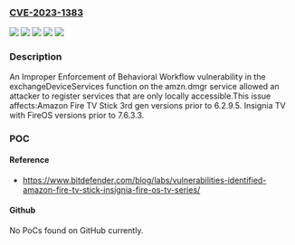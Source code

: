 ### [CVE-2023-1383](https://cve.mitre.org/cgi-bin/cvename.cgi?name=CVE-2023-1383)
![](https://img.shields.io/static/v1?label=Product&message=Fire%20TV%20Stick%203rd%20gen&color=blue)
![](https://img.shields.io/static/v1?label=Product&message=TV%20with%20FireOS%20&color=blue)
![](https://img.shields.io/static/v1?label=Version&message=6.2.9.4%20&color=brightgreen)
![](https://img.shields.io/static/v1?label=Version&message=7.6.3.2%20&color=brightgreen)
![](https://img.shields.io/static/v1?label=Vulnerability&message=CWE-841%3A%20Improper%20Enforcement%20of%20Behavioral%20Workflow&color=brightgreen)

### Description

An Improper Enforcement of Behavioral Workflow vulnerability in the exchangeDeviceServices function on the amzn.dmgr service allowed an attacker to register services that are only locally accessible.This issue affects:Amazon Fire TV Stick 3rd gen versions prior to 6.2.9.5. Insignia TV with FireOS versions prior to 7.6.3.3.

### POC

#### Reference
- https://www.bitdefender.com/blog/labs/vulnerabilities-identified-amazon-fire-tv-stick-insignia-fire-os-tv-series/

#### Github
No PoCs found on GitHub currently.

